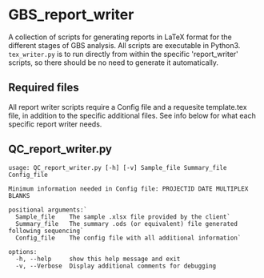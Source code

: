 # GBS_report_writer
A collection of scripts for generating reports in LaTeX format for the different stages of GBS analysis. All scripts are executable in Python3. `tex_writer.py` is to run directly from within the specific 'report_writer' scripts, so there should be no need to generate it automatically. 

## Required files
All report writer scripts require a Config file and a requesite template.tex file, in addition to the specific additional files. See info below for what each specific report writer needs. 

## QC_report_writer.py
```
usage: QC_report_writer.py [-h] [-v] Sample_file Summary_file Config_file

Minimum information needed in Config file: PROJECTID DATE MULTIPLEX BLANKS

positional arguments:`
  Sample_file    The sample .xlsx file provided by the client`
  Summary_file   The summary .ods (or equivalent) file generated following sequencing`
  Config_file    The config file with all additional information`

options:
  -h, --help     show this help message and exit
  -v, --Verbose  Display additional comments for debugging
  ```
  
